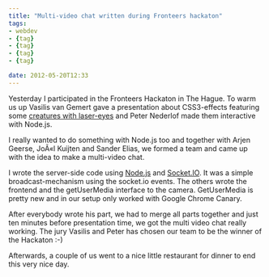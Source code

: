 ```yaml
---
title: "Multi-video chat written during Fronteers hackaton"
tags:
- webdev
- {tag}
- {tag}
- {tag}
- {tag}

date: 2012-05-20T12:33
---
```


Yesterday I participated in the Fronteers Hackaton in The Hague. To warm us up Vasilis van Gemert gave a presentation about CSS3-effects featuring some [creatures with laser-eyes](http://vimeo.com/42451941) and Peter Nederlof made them interactive with Node.js.

I really wanted to do something with Node.js too and together with Arjen Geerse, JoÃ«l Kuijten and Sander Elias, we formed a team and came up with the idea to make a multi-video chat.

I wrote the server-side code using [Node.js](http://nodejs.org/) and [Socket.IO](http://socket.io/). It was a simple broadcast-mechanism using the socket.io events. The others wrote the frontend and the getUserMedia interface to the camera. GetUserMedia is pretty new and in our setup only worked with Google Chrome Canary.

After everybody wrote his part, we had to merge all parts together and just ten minutes before presentation time, we got the multi video chat really working. The jury Vasilis and Peter has chosen our team to be the winner of the Hackaton :-)

Afterwards, a couple of us went to a nice little restaurant for dinner to end this very nice day.
